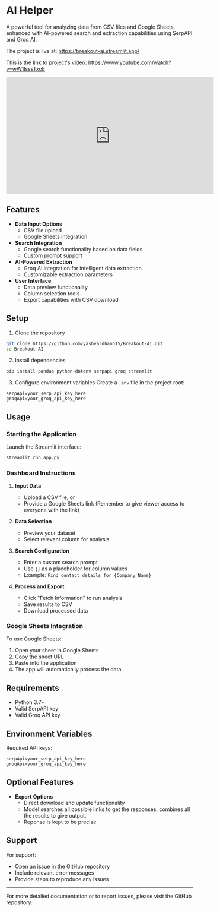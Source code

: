 # AI Helper

A powerful tool for analyzing data from CSV files and Google Sheets, enhanced with AI-powered search and extraction capabilities using SerpAPI and Groq AI.

The project is live at: https://breakout-ai.streamlit.app/

This is the link to project's video: https://www.youtube.com/watch?v=wW1IsssTxoE

<!-- <video controls src="BreakoutAI.mp4" title="Assignment Video"></video> -->

<iframe width="560" height="315" src="https://www.youtube.com/embed/wW1IsssTxoE?si=B2F80AEaN8uxQdIq" title="YouTube video player" frameborder="0" allow="accelerometer; autoplay; clipboard-write; encrypted-media; gyroscope; picture-in-picture; web-share" referrerpolicy="strict-origin-when-cross-origin" allowfullscreen></iframe>

## Features

- **Data Input Options**
  - CSV file upload
  - Google Sheets integration
- **Search Integration**
  - Google search functionality based on data fields
  - Custom prompt support
- **AI-Powered Extraction**
  - Groq AI integration for intelligent data extraction
  - Customizable extraction parameters
- **User Interface**
  - Data preview functionality
  - Column selection tools
  - Export capabilities with CSV download

## Setup

1. Clone the repository
```bash
git clone https://github.com/yashvardhann15/Breakout-AI.git
cd Breakout-AI
```

2. Install dependencies
```bash
pip install pandas python-dotenv serpapi groq streamlit
```

3. Configure environment variables
Create a `.env` file in the project root:
```env
serpApi=your_serp_api_key_here
groqApi=your_groq_api_key_here
```

## Usage

### Starting the Application

Launch the Streamlit interface:
```bash
streamlit run app.py
```

### Dashboard Instructions

1. **Input Data**
   - Upload a CSV file, or
   - Provide a Google Sheets link (Remember to give viewer access to everyone with the link)

2. **Data Selection**
   - Preview your dataset
   - Select relevant column for analysis

3. **Search Configuration**
   - Enter a custom search prompt
   - Use `{}` as a placeholder for column values
   - Example: `Find contact details for {Company Name}`


4. **Process and Export**
   - Click "Fetch Information" to run analysis
   - Save results to CSV
   - Download processed data

### Google Sheets Integration

To use Google Sheets:
1. Open your sheet in Google Sheets
2. Copy the sheet URL
3. Paste into the application
4. The app will automatically process the data

## Requirements

- Python 3.7+
- Valid SerpAPI key
- Valid Groq API key

## Environment Variables

Required API keys:
```env
serpApi=your_serp_api_key_here
groqApi=your_groq_api_key_here
```

## Optional Features

- **Export Options**
  - Direct download and update functionality
  - Model searches all possible links to get the responses, combines all the results to give output.
  - Reponse is kept to be precise.

## Support

For support:
- Open an issue in the GitHub repository
- Include relevant error messages
- Provide steps to reproduce any issues


---

For more detailed documentation or to report issues, please visit the GitHub repository.
